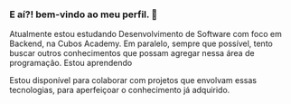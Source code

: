 ### E aí?! bem-vindo ao meu perfil. 👋

<!--
**Daniel-C-Castro/Daniel-C-Castro** is a ✨ _special_ ✨ repository because its `README.md` (this file) appears on your GitHub profile.

Here are some ideas to get you started:

- 🔭 I’m currently working on ...
- 🌱 I’m currently learning ...
- 👯 I’m looking to collaborate on ...
- 🤔 I’m looking for help with ...
- 💬 Ask me about ...
- 📫 How to reach me: ...
- 😄 Pronouns: ...
- ⚡ Fun fact: ...
-->
Atualmente estou estudando Desenvolvimento de Software com foco em Backend, na Cubos Academy. Em paralelo, sempre que possível, tento buscar outros conhecimentos que possam agregar nessa área de programação.
Estou aprendendo 
            <img src="https://cdn.jsdelivr.net/gh/devicons/devicon/icons/javascript/javascript-original.svg" width="10" height="10"/> 
            <img src="https://cdn.jsdelivr.net/gh/devicons/devicon/icons/nodejs/nodejs-original.svg" width="10" height="10"/> 
            <img src="https://cdn.jsdelivr.net/gh/devicons/devicon/icons/css3/css3-original.svg" width="10" height="10"/>
            <img src="https://cdn.jsdelivr.net/gh/devicons/devicon/icons/react/react-original.svg" width="10" height="10"/>

Estou disponível para colaborar com projetos que envolvam essas tecnologias, para aperfeiçoar o conhecimento já adquirido.


          
          
          
          
